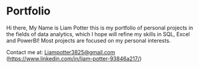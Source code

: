 # Portfolio
Hi there, My Name is Liam Potter this is my portfolio of personal projects in the fields of data analytics, which I hope will refine my skills in SQL, Excel and PowerBI!
Most projects are focused on my personal interests.

Contact me at:
Liampotter3825@gmail.com
(https://www.linkedin.com/in/liam-potter-93846a217/)
